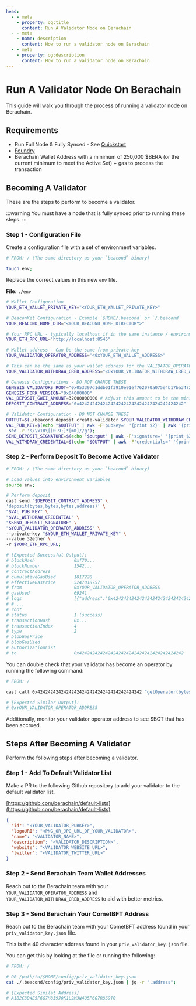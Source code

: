 ```yaml
---
head:
  - - meta
    - property: og:title
      content: Run A Validator Node on Berachain
  - - meta
    - name: description
      content: How to run a validator node on Berachain
  - - meta
    - property: og:description
      content: How to run a validator node on Berachain
---
```


# Run A Validator Node On Berachain

This guide will walk you through the process of running a validator node on Berachain.

## Requirements

- Run Full Node & Fully Synced - See [Quickstart](/nodes/quickstart)
- [Foundry](https://book.getfoundry.sh/getting-started/installation)
- Berachain Wallet Address with a minimum of 250,000 $BERA (or the current minimum to meet the Active Set) + gas to process the transaction

## Becoming A Validator

These are the steps to perform to become a validator.

:::warning
You must have a node that is fully synced prior to running these steps.
:::

### Step 1 - Configuration File

Create a configuration file with a set of environment variables.

```bash
# FROM: / (The same directory as your `beacond` binary)

touch env;
```

Replace the correct values in this new `env` file.

**File:** `./env`

```bash
# Wallet Configuration
YOUR_ETH_WALLET_PRIVATE_KEY="<YOUR_ETH_WALLET_PRIVATE_KEY>"

# BeaconKit Configuration - Example `$HOME/.beacond` or `/.beacond`
YOUR_BEACOND_HOME_DIR="<YOUR_BEACOND_HOME_DIRECTORY>"

# Your RPC URL - typically localhost if in the same instance / environment
YOUR_ETH_RPC_URL="http://localhost:8545"

# Wallet address - Can be the same from private key
YOUR_VALIDATOR_OPERATOR_ADDRESS="<0xYOUR_ETH_WALLET_ADDRESS>"

# This can be the same as your wallet address for the VALIDATOR_OPERATOR_ADDRESS
YOUR_VALIDATOR_WITHDRAW_CRED_ADDRESS="<0xYOUR_VALIDATOR_WITHDRAW_CRED_ADDRESS>"

# Genesis Configurations - DO NOT CHANGE THESE
GENESIS_VALIDATORS_ROOT="0x053397d1ddb01f3910e91ef762070a075e4b17ba3472c3c4dd391a68bd5d95a1"
GENESIS_FORK_VERSION="0x04000000"
VAL_DEPOSIT_GWEI_AMOUNT=32000000000 # Adjust this amount to be the minimum amount of $BERA mentioned in Requirements
DEPOSIT_CONTRACT_ADDRESS="0x4242424242424242424242424242424242424242"

# Validator Configuration - DO NOT CHANGE THESE
OUTPUT=$(./beacond deposit create-validator $YOUR_VALIDATOR_WITHDRAW_CRED_ADDRESS $VAL_DEPOSIT_GWEI_AMOUNT $GENESIS_FORK_VERSION $GENESIS_VALIDATORS_ROOT --home $YOUR_BEACOND_HOME_DIR);
VAL_PUB_KEY=$(echo "$OUTPUT" | awk -F'pubkey=' '{print $2}' | awk '{print $1}' |
 sed -r 's/\x1B\[[0-9;]*[mK]//g');
SEND_DEPOSIT_SIGNATURE=$(echo "$output" | awk -F'signature=' '{print $2}' | awk '{print $1}' | sed -r 's/\x1B\[[0-9;]*[mK]//g');
VAL_WITHDRAW_CREDENTIAL=$(echo "$OUTPUT" | awk -F'credentials=' '{print $2}' | awk '{print $1}' | sed -r 's/\x1B\[[0-9;]*[mK]//g');
```

### Step 2 - Perform Deposit To Become Active Validator

```bash
# FROM: / (The same directory as your `beacond` binary)

# Load values into environment variables
source env;

# Perform deposit
cast send "$DEPOSIT_CONTRACT_ADDRESS" \
'deposit(bytes,bytes,bytes,address)' \
"$VAL_PUB_KEY" \
"$VAL_WITHDRAW_CREDENTIAL" \
"$SEND_DEPOSIT_SIGNATURE" \
"$YOUR_VALIDATOR_OPERATOR_ADDRESS" \
--private-key "$YOUR_ETH_WALLET_PRIVATE_KEY" \
--value 32ether \
-r $YOUR_ETH_RPC_URL;

# [Expected Successful Output]:
# blockHash               0xf70...
# blockNumber             1542...
# contractAddress
# cumulativeGasUsed       1817228
# effectiveGasPrice       5247018757
# from                    0xYOUR_VALIDATOR_OPERATOR_ADDRESS
# gasUsed                 69241
# logs                    [{"address":"0x4242424242424242424242424242424242424242","topics":
# # ...
# root
# status                  1 (success)
# transactionHash         0x...
# transactionIndex        4
# type                    2
# blobGasPrice
# blobGasUsed
# authorizationList
# to                      0x4242424242424242424242424242424242424242
```

You can double check that your validator has become an operator by running the following command:

```bash
# FROM: /

cast call 0x4242424242424242424242424242424242424242 "getOperator(bytes calldata pubkey)" "$VAL_PUB_KEY" --rpc-url $YOUR_BERA_RPC_URL;

# [Expected Similar Output]:
# 0xYOUR_VALIDATOR_OPERATOR_ADDRESS
```

Additionally, monitor your validator operator address to see $BGT that has been accrued.

## Steps After Becoming A Validator

Perform the following steps after becoming a validator.

### Step 1 - Add To Default Validator List

Make a PR to the following Github repository to add your validator to the default validator list.

[https://github.com/berachain/default-lists](https://github.com/berachain/default-lists)

```json
{
  "id": "<YOUR_VALIDATOR_PUBKEY>",
  "logoURI": "<PNG_OR_JPG_URL_OF_YOUR_VALIDATOR>",
  "name": "<VALIDATOR_NAME>",
  "description": "<VALIDATOR_DESCRIPTION>",
  "website": "<VALIDATOR_WEBSITE_URL>",
  "twitter": "<VALIDATOR_TWITTER_URL>"
}
```

### Step 2 - Send Berachain Team Wallet Addresses

Reach out to the Berachain team with your `YOUR_VALIDATOR_OPERATOR_ADDRESS` and `YOUR_VALIDATOR_WITHDRAW_CRED_ADDRESS` to aid with better metrics.

### Step 3 - Send Berachain Your CometBFT Address

Reach out to the Berachain team with your CometBFT address found in your `priv_validator_key.json` file.

This is the 40 character address found in your `priv_validator_key.json` file.

You can get this by looking at the file or running the following:

```bash
# FROM: /

# OR /path/to/$HOME/config/priv_validator_key.json
cat ./.beacond/config/priv_validator_key.json | jq -r ".address";

# [Expected Similat Address]
# A1B2C3D4E5F6G7H8I9J0K1L2M3N4O5P6Q7R8S9T0
```
